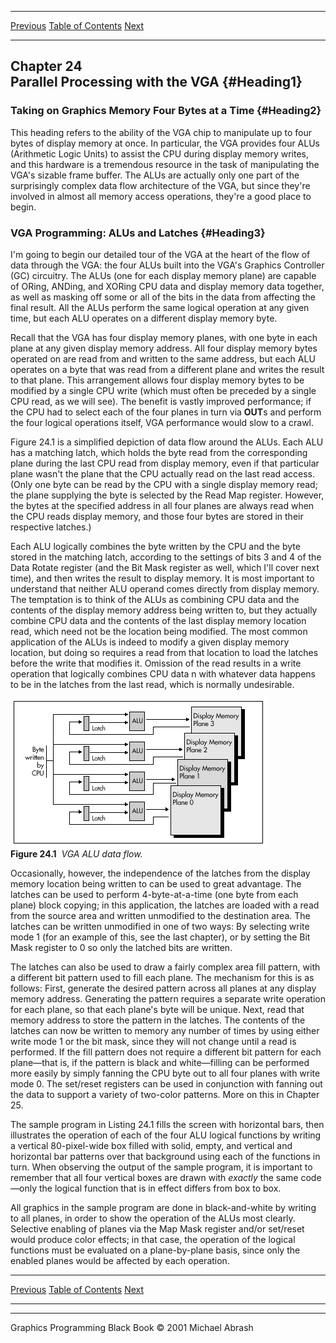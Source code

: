   ------------------------ --------------------------------- --------------------
  [Previous](23-06.html)   [Table of Contents](index.html)   [Next](24-02.html)
  ------------------------ --------------------------------- --------------------

Chapter 24\
 Parallel Processing with the VGA {#Heading1}
---------------------------------

### Taking on Graphics Memory Four Bytes at a Time {#Heading2}

This heading refers to the ability of the VGA chip to manipulate up to
four bytes of display memory at once. In particular, the VGA provides
four ALUs (Arithmetic Logic Units) to assist the CPU during display
memory writes, and this hardware is a tremendous resource in the task of
manipulating the VGA's sizable frame buffer. The ALUs are actually only
one part of the surprisingly complex data flow architecture of the VGA,
but since they're involved in almost all memory access operations,
they're a good place to begin.

### VGA Programming: ALUs and Latches {#Heading3}

I'm going to begin our detailed tour of the VGA at the heart of the flow
of data through the VGA: the four ALUs built into the VGA's Graphics
Controller (GC) circuitry. The ALUs (one for each display memory plane)
are capable of ORing, ANDing, and XORing CPU data and display memory
data together, as well as masking off some or all of the bits in the
data from affecting the final result. All the ALUs perform the same
logical operation at any given time, but each ALU operates on a
different display memory byte.

Recall that the VGA has four display memory planes, with one byte in
each plane at any given display memory address. All four display memory
bytes operated on are read from and written to the same address, but
each ALU operates on a byte that was read from a different plane and
writes the result to that plane. This arrangement allows four display
memory bytes to be modified by a single CPU write (which must often be
preceded by a single CPU read, as we will see). The benefit is vastly
improved performance; if the CPU had to select each of the four planes
in turn via **OUT**s and perform the four logical operations itself, VGA
performance would slow to a crawl.

Figure 24.1 is a simplified depiction of data flow around the ALUs. Each
ALU has a matching latch, which holds the byte read from the
corresponding plane during the last CPU read from display memory, even
if that particular plane wasn't the plane that the CPU actually read on
the last read access. (Only one byte can be read by the CPU with a
single display memory read; the plane supplying the byte is selected by
the Read Map register. However, the bytes at the specified address in
all four planes are always read when the CPU reads display memory, and
those four bytes are stored in their respective latches.)

Each ALU logically combines the byte written by the CPU and the byte
stored in the matching latch, according to the settings of bits 3 and 4
of the Data Rotate register (and the Bit Mask register as well, which
I'll cover next time), and then writes the result to display memory. It
is most important to understand that neither ALU operand comes directly
from display memory. The temptation is to think of the ALUs as combining
CPU data and the contents of the display memory address being written
to, but they actually combine CPU data and the contents of the last
display memory location read, which need not be the location being
modified. The most common application of the ALUs is indeed to modify a
given display memory location, but doing so requires a read from that
location to load the latches before the write that modifies it. Omission
of the read results in a write operation that logically combines CPU
data n with whatever data happens to be in the latches from the last
read, which is normally undesirable.

![](images/24-01.jpg)\
 **Figure 24.1**  *VGA ALU data flow.*

Occasionally, however, the independence of the latches from the display
memory location being written to can be used to great advantage. The
latches can be used to perform 4-byte-at-a-time (one byte from each
plane) block copying; in this application, the latches are loaded with a
read from the source area and written unmodified to the destination
area. The latches can be written unmodified in one of two ways: By
selecting write mode 1 (for an example of this, see the last chapter),
or by setting the Bit Mask register to 0 so only the latched bits are
written.

The latches can also be used to draw a fairly complex area fill pattern,
with a different bit pattern used to fill each plane. The mechanism for
this is as follows: First, generate the desired pattern across all
planes at any display memory address. Generating the pattern requires a
separate write operation for each plane, so that each plane's byte will
be unique. Next, read that memory address to store the pattern in the
latches. The contents of the latches can now be written to memory any
number of times by using either write mode 1 or the bit mask, since they
will not change until a read is performed. If the fill pattern does not
require a different bit pattern for each plane—that is, if the pattern
is black and white—filling can be performed more easily by simply
fanning the CPU byte out to all four planes with write mode 0. The
set/reset registers can be used in conjunction with fanning out the data
to support a variety of two-color patterns. More on this in Chapter 25.

The sample program in Listing 24.1 fills the screen with horizontal
bars, then illustrates the operation of each of the four ALU logical
functions by writing a vertical 80-pixel-wide box filled with solid,
empty, and vertical and horizontal bar patterns over that background
using each of the functions in turn. When observing the output of the
sample program, it is important to remember that all four vertical boxes
are drawn with *exactly* the same code—only the logical function that is
in effect differs from box to box.

All graphics in the sample program are done in black-and-white by
writing to all planes, in order to show the operation of the ALUs most
clearly. Selective enabling of planes via the Map Mask register and/or
set/reset would produce color effects; in that case, the operation of
the logical functions must be evaluated on a plane-by-plane basis, since
only the enabled planes would be affected by each operation.

  ------------------------ --------------------------------- --------------------
  [Previous](23-06.html)   [Table of Contents](index.html)   [Next](24-02.html)
  ------------------------ --------------------------------- --------------------

* * * * *

Graphics Programming Black Book © 2001 Michael Abrash
